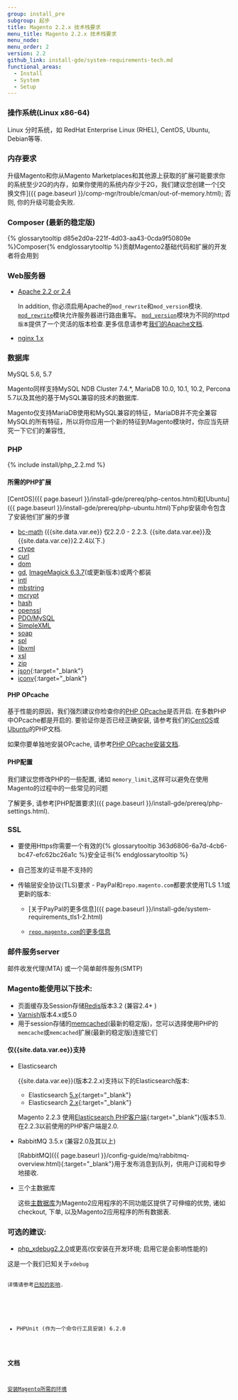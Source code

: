 ```yaml
---
group: install_pre
subgroup: 起步
title: Magento 2.2.x 技术栈要求
menu_title: Magento 2.2.x 技术栈要求
menu_node:
menu_order: 2
version: 2.2
github_link: install-gde/system-requirements-tech.md
functional_areas:
  - Install
  - System
  - Setup
---
```


### 操作系统(Linux x86-64)
Linux 分时系统，如 RedHat Enterprise Linux (RHEL), CentOS, Ubuntu, Debian等等.

### 内存要求
升级Magento和你从Magento Marketplaces和其他源上获取的扩展可能要求你的系统至少2G的内存，如果你使用的系统内存少于2G，我们建议您创建一个[交换文件]({{ page.baseurl }}/comp-mgr/trouble/cman/out-of-memory.html); 否则, 你的升级可能会失败.

### Composer (最新的稳定版)
{% glossarytooltip d85e2d0a-221f-4d03-aa43-0cda9f50809e %}Composer{% endglossarytooltip %}贡献Magento2基础代码和扩展的开发者将会用到

### Web服务器
*	<a href="http://httpd.apache.org/download.cgi" target="&#95;blank">Apache 2.2 or 2.4</a>

	In addition, 你必须启用Apache的`mod_rewrite`和`mod_version`模块. [`mod_rewrite`](https://httpd.apache.org/docs/2.4/mod/mod_rewrite.html)模块允许服务器进行路由重写。 [`mod_version`](https://httpd.apache.org/docs/2.4/mod/mod_version.html)模块为不同的httpd`版本`提供了一个灵活的版本检查.更多信息请参考<a href="{{ page.baseurl }}/install-gde/prereq/apache.html">我们的Apache文档</a>.

*	<a href="https://nginx.org/en/download.html" target="&#95;blank">nginx 1.x</a>

### 数据库
MySQL 5.6, 5.7

Magento同样支持MySQL NDB Cluster 7.4.&#42;, MariaDB 10.0, 10.1, 10.2, Percona 5.7以及其他的基于MySQL兼容的技术的数据库.

<div class="bs-callout bs-callout-info" id="info" markdown="1">
Magento仅支持MariaDB使用和MySQL兼容的特征，MariaDB并不完全兼容MySQL的所有特征，所以将你应用一个新的特征到Magento模块时，你应当先研究一下它们的兼容性,
</div>

### PHP
{% include install/php_2.2.md %}

#### 所需的PHP扩展

<div class="bs-callout bs-callout-info" id="info" markdown="1">
[CentOS]({{ page.baseurl }}/install-gde/prereq/php-centos.html)和[Ubuntu]({{ page.baseurl }}/install-gde/prereq/php-ubuntu.html)下php安装命令包含了安装他们扩展的步骤
</div>

*	<a href="http://php.net/manual/en/book.bc.php" target="&#95;blank">bc-math</a> ({{site.data.var.ee}} 仅2.2.0 - 2.2.3. {{site.data.var.ee}}及{{site.data.var.ce}}2.2.4以下.)
* <a href="http://php.net/manual/en/book.ctype.php" target="&#95;blank">ctype</a>
*	<a href="http://php.net/manual/en/book.curl.php" target="&#95;blank">curl</a>
* <a href="http://php.net/manual/en/book.dom.php" target="&#95;blank">dom</a>
*	<a href="http://php.net/manual/en/book.image.php" target="&#95;blank">gd</a>, <a href="http://php.net/manual/en/book.imagick.php" target="&#95;blank">ImageMagick 6.3.7</a>(或更新版本)或两个都装
*	<a href="http://php.net/manual/en/book.intl.php" target="&#95;blank">intl</a>
*	<a href="http://php.net/manual/en/book.mbstring.php" target="&#95;blank">mbstring</a>
*	<a href="http://php.net/manual/en/book.mcrypt.php" target="&#95;blank">mcrypt</a>
*	<a href="http://php.net/manual/en/book.hash.php" target="&#95;blank">hash</a>
*	<a href="http://php.net/manual/en/book.openssl.php" target="&#95;blank">openssl</a>
*	<a href="http://php.net/manual/en/ref.pdo-mysql.php" target="&#95;blank">PDO/MySQL</a>
*	<a href="http://php.net/manual/en/book.simplexml.php" target="&#95;blank">SimpleXML</a>
*	<a href="http://php.net/manual/en/book.soap.php" target="&#95;blank">soap</a>
* <a href="http://php.net/manual/en/book.spl.php" target="&#95;blank">spl</a>
*	<a href="http://php.net/manual/en/book.libxml.php" target="&#95;blank">libxml</a>
*	<a href="http://php.net/manual/en/book.xsl.php" target="&#95;blank">xsl</a>
*	<a href="http://php.net/manual/en/book.zip.php" target="&#95;blank">zip</a>
*	[json](http://php.net/manual/en/book.json.php){:target="&#95;blank"}
*	[iconv](http://php.net/manual/en/book.iconv.php){:target="&#95;blank"}

#### PHP OPcache
基于性能的原因，我们强烈建议你检查你的<a href="http://php.net/manual/en/intro.opcache.php" target="&#95;blank">PHP OPcache</a>是否开启. 在多数PHP中OPcache都是开启的. 要验证你是否已经正确安装, 请参考我们的<a href="{{ page.baseurl }}/install-gde/prereq/php-centos.html" target="&#95;blank">CentOS</a>或<a href="{{ page.baseurl }}/install-gde/prereq/php-ubuntu.html" target="&#95;blank">Ubuntu</a>的PHP文档.

如果你要单独地安装OPcache, 请参考<a href="http://php.net/manual/en/opcache.setup.php" target="&#95;blank">PHP OPcache安装文档</a>.

#### PHP配置
我们建议您修改PHP的一些配置, 诸如 `memory_limit`,这样可以避免在使用Magento的过程中的一些常见的问题

了解更多, 请参考[PHP配置要求]({{ page.baseurl }}/install-gde/prereq/php-settings.html).

### SSL
*	要使用Https你需要一个有效的{% glossarytooltip 363d6806-6a7d-4cb6-bc47-efc62bc26a1c %}安全证书{% endglossarytooltip %}
*	自己签发的证书是不支持的
*	传输层安全协议(TLS)要求 - PayPal和`repo.magento.com`都要求使用TLS 1.1或更新的版本:

	*	[关于PayPal的更多信息]({{ page.baseurl }}/install-gde/system-requirements_tls1-2.html)

	*	[`repo.magento.com`的更多信息](http://devdocs.magento.com/guides/v2.1/release-notes/tech_bull_tls-repo.html)

### 邮件服务server
邮件收发代理(MTA) 或一个简单邮件服务(SMTP)

### Magento能使用以下技术:
*	页面缓存及Session存储<a href="{{ page.baseurl }}/config-guide/redis/config-redis.html">Redis</a>版本3.2 (兼容2.4+ )
*	<a href="{{ page.baseurl }}/config-guide/varnish/config-varnish.html">Varnish</a>版本4.x或5.0
*	用于session存储的<a href="{{ page.baseurl }}/config-guide/memcache/memcache.html">memcached</a>(最新的稳定版)，您可以选择使用PHP的`memcache`或`memcached`扩展(最新的稳定版)连接它们

####	仅{{site.data.var.ee}}支持

*	Elasticsearch

    {{site.data.var.ee}}(版本2.2.x)支持以下的Elasticsearch版本:

    *	Elasticsearch [5.x](https://www.elastic.co/downloads/past-releases/elasticsearch-5-2-2){:target="&#95;blank"}
    *	Elasticsearch [2.x](https://www.elastic.co/downloads/past-releases/elasticsearch-2-4-5){:target="&#95;blank"}

    Magento 2.2.3 使用[Elasticsearch PHP客户端](https://github.com/elastic/elasticsearch-php){:target="&#95;blank"}(版本5.1).在2.2.3以前使用的PHP客户端是2.0.

*	RabbitMQ 3.5.x (兼容2.0及其以上)

    [RabbitMQ]({{ page.baseurl }}/config-guide/mq/rabbitmq-overview.html){:target="&#95;blank"}用于发布消息到队列，供用户订阅和导步地接收.

*	三个主数据库

    这些<a href="{{ page.baseurl }}/config-guide/multi-master/multi-master.html">主数据库</a>为Magento2应用程序的不同功能区提供了可伸缩的优势, 诸如checkout, 下单, 以及Magento2应用程序的所有数据表.

### 可选的建议:
*	<a href="http://xdebug.org/download.php" target="&#95;blank">php_xdebug2.2.0</a>或更高(仅安装在开发环境; 启用它是会影响性能的)

<div class="bs-callout bs-callout-info" id="info">
	<p>这是一个我们已知关于<code>xdebug</code影响Magento安装和安装后网站前台和后台访问的问题</p>
	<p>详情请参考<a href="{{ page.baseurl }}/install-gde/trouble/tshoot_install-issues.html">已知的影响</a>.</p>
</div>

*	PHPUnit (作为一个命令行工具安装) 6.2.0

### 文档
<a href="{{ page.baseurl }}/install-gde/prereq/prereq-overview.html">安装Magento所需的环境</a>
